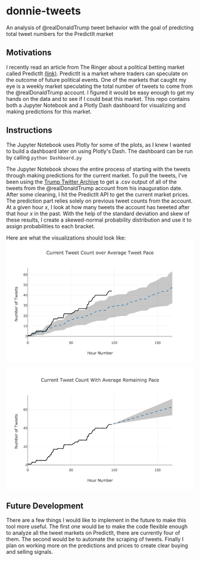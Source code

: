 # donnie-tweets

An analysis of @realDonaldTrump tweet behavior with the goal of predicting total tweet numbers for the PredictIt market  

## Motivations

I recently read an article from The Ringer about a political betting market called PredictIt [(link)](https://www.theringer.com/2018/3/21/17130490/predictit-politics-elections-gambling). PredictIt is a market where traders can speculate on the outcome of future political events. One of the markets that caught my eye is a weekly market speculating the total number of tweets to come from the @realDonaldTrump account. I figured it would be easy enough to get my hands on the data and to see if I could beat this market. This repo contains both a Jupyter Notebook and a Plotly Dash dashboard for visualizing and making predictions for this market.

## Instructions

The Jupyter Notebook uses Plotly for some of the plots, as I knew I wanted to build a dashboard later on using Plotly's Dash. The dashboard can be run by calling `python Dashboard.py`   

The Jupyter Notebook shows the entire process of starting with the tweets through making predictions for the current market. To pull the tweets, I've been using the [Trump Twitter Archive](http://www.trumptwitterarchive.com/) to get a .csv output of all of the tweets from the @realDonaldTrump account from his inauguration date. After some cleaning, I hit the PredictIt API to get the current market prices. The prediction part relies solely on previous tweet counts from the account. At a given hour _x_, I look at how many tweets the account has tweeted after that hour _x_ in the past. With the help of the standard deviation and skew of these results, I create a skewed-normal probability distribution and use it to assign probabilities to each bracket.  

Here are what the visualizations should look like:  
![alt text](https://raw.githubusercontent.com/billyhines/donnie-tweets/master/images/averagePlot.png "Average Plot")  

![alt text](https://raw.githubusercontent.com/billyhines/donnie-tweets/master/images/forecastPlot.png "Forecast Plot")  



## Future Development

There are a few things I would like to implement in the future to make this tool more useful. The first one would be to make the code flexible enough to analyze all the tweet markets on PredictIt, there are currently four of them. The second would be to automate the scraping of tweets. Finally I plan on working more on the predictions and prices to create clear buying and selling signals.

